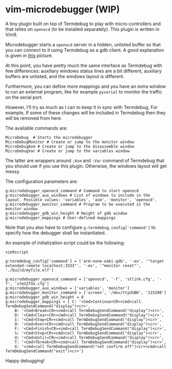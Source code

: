 # vim-microdebugger (WIP)

A tiny plugin built on top of Termdebug to play with micro-controllers and
that relies on `openocd` (to be installed separately). This plugin is written
in Vim9.

Microdebugger starts a `openocd` server in a hidden, unlisted buffer so that
you can connect to it using Termdebug as a gdb client. A good explanation is
given in
[this](https://stackoverflow.com/questions/38033130/how-to-use-the-gdb-gnu-debugger-and-openocd-for-microcontroller-debugging-fr)
picture.

At this point, you have pretty much the same interface as Termdebug with few
differences: auxiliary windows status lines are a bit different, auxiliary
buffers are unlisted, and the windows layout is different.

Furthermore, you can define more mappings and you have an extra window to run
an external program, like for example `pyserial` to monitor the traffic on the
serial port.

However, I'll try as much as I can to keep it in sync with Termdebug. For
example, If some of these changes will be included in Termdebug then they will
be removed from here.

The available commands are:

```
MicroDebug  # Starts the microdebugger
MicroDebugMonitor # Create or jump to the monitor window
MicroDebugAsm # Create or jump to the disassemble window
MicroDebugVar # Create or jump to the variables window
```

The latter are wrappers around `:Asm` and `:Var` command of Termdebug that you
should use if you use this plugin. Otherwise, the windows layout will get
messy.

The configuration parameters are:

```
g:microdebugger_openocd_command # Command to start openocd
g:microdebugger_aux_windows # List of windows to include in the layout. Possible values: 'variables', 'asm', 'monitor', 'openocd'.
g:microdebugger_monitor_command # Program to be executed in the monitor window
g:microdebugger_gdb_win_height # Height of gdb window
g:microdebugger_mappings # User-defined mappings
```

Note that you also have to configure `g:termdebug_config['command']` to
specify how the debugger shall be instantiated.

An example of initialization script could be the following:

```
vim9script

g:termdebug_config['command'] = ['arm-none-eabi-gdb', '-ex', '"target extended-remote localhost:3333"', '-ex', '"monitor reset"', './build/myfile.elf']

g:microdebugger_openocd_command = ['openocd', '-f', 'stlink.cfg', '-f', 'stm32f4x.cfg']
g:microdebugger_aux_windows = ['variables', 'monitor']
g:microdebugger_monitor_command = ['screen', '/dev/ttyUSB0', '115200']
g:microdebugger_gdb_win_height = 8
g:microdebugger_mappings = { C: '<Cmd>Continue<CR><cmd>call TermDebugSendCommand("display")<cr>',
    B: '<Cmd>Break<CR><cmd>call TermDebugSendCommand("display")<cr>',
    D: '<Cmd>Clear<CR><cmd>call TermDebugSendCommand("display")<cr>',
    I: '<Cmd>Step<CR><cmd>call TermDebugSendCommand("display")<cr>',
    O: '<Cmd>Over<CR><cmd>call TermDebugSendCommand("display")<cr>',
    F: '<Cmd>Finish<CR><cmd>call TermDebugSendCommand("display")<cr>',
    S: '<Cmd>Stop<CR><cmd>call TermDebugSendCommand("display")<cr>',
    U: '<Cmd>Until<CR><cmd>call TermDebugSendCommand("display")<cr>',
    T: '<Cmd>Tbreak<CR><cmd>call TermDebugSendCommand("display")<cr>',
    X: '<cmd>call TermDebugSendCommand("set confirm off")<cr><cmd>call TermDebugSendCommand("exit")<cr>'}
```

Happy debugging!

